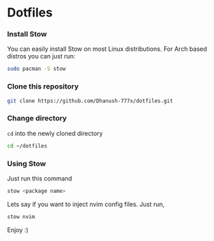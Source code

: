 # Dotfiles

### Install Stow

You can easily install Stow on most Linux distributions. For Arch based distros you can just run:

```bash
sudo pacman -S stow
```

### Clone this repository

```bash
git clone https://github.com/Dhanush-777x/dotfiles.git
```

### Change directory 

`cd` into the newly cloned directory

```bash
cd ~/dotfiles
```

### Using Stow

Just run this command

```bash
stow <package name>
```

Lets say if you want to inject nvim config files. Just run,

```bash
stow nvim
```

Enjoy :)
